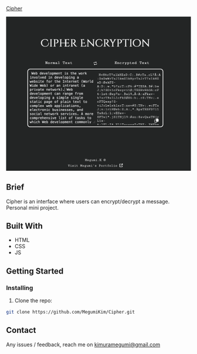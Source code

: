 [Cipher](https://cipher.megumi.no/)

![Homepage Preview](./asset/img/cipher.png)

## Brief

Cipher is an interface where users can encrypt/decrypt a message.
Personal mini project.

## Built With

- HTML
- CSS
- JS

## Getting Started

### Installing

1. Clone the repo:

```bash
git clone https://github.com/MegumiKim/Cipher.git
```

## Contact

Any issues / feedback, reach me on kimuramegumi@gmail.com
